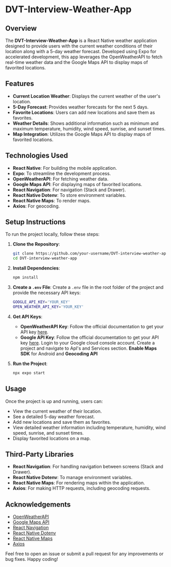 # DVT-Interview-Weather-App

## Overview

The **DVT-Interview-Weather-App** is a React Native weather application designed to provide users with the current weather conditions of their location along with a 5-day weather forecast. Developed using Expo for accelerated development, this app leverages the OpenWeatherAPI to fetch real-time weather data and the Google Maps API to display maps of favorited locations.

## Features

- **Current Location Weather**: Displays the current weather of the user's location.
- **5-Day Forecast**: Provides weather forecasts for the next 5 days.
- **Favorite Locations**: Users can add new locations and save them as favorites.
- **Weather Details**: Shows additional information such as minimum and maximum temperature, humidity, wind speed, sunrise, and sunset times.
- **Map Integration**: Utilizes the Google Maps API to display maps of favorited locations.

## Technologies Used

- **React Native**: For building the mobile application.
- **Expo**: To streamline the development process.
- **OpenWeatherAPI**: For fetching weather data.
- **Google Maps API**: For displaying maps of favorited locations.
- **React Navigation**: For navigation (Stack and Drawer).
- **React Native Dotenv**: To store environment variables.
- **React Native Maps**: To render maps.
- **Axios**: For geocoding.

## Setup Instructions

To run the project locally, follow these steps:

1. **Clone the Repository**:
   ```sh
   git clone https://github.com/your-username/DVT-interview-weather-app.git
   cd DVT-interview-weather-app
   ```

2. **Install Dependencies**:
   ```sh
   npm install
   ```

3. **Create a `.env` File**:
   Create a `.env` file in the root folder of the project and provide the necessary API keys:
   ```sh
   GOOGLE_API_KEY='YOUR_KEY'
   OPEN_WEATHER_API_KEY='YOUR_KEY'
   ```

4. **Get API Keys**:
   - **OpenWeatherAPI Key**: Follow the official documentation to get your API key [here](https://openweathermap.org/appid).
   - **Google API Key**: Follow the official documentation to get your API key [here](https://developers.google.com/maps/documentation/android-sdk/overview).
   Login to your Google cloud console account. Create a project and navigate to ApI's and Services section. **Enable Maps SDK** for Android and **Geocoding API**

5. **Run the Project**:
   ```sh
   npx expo start
   ```

## Usage

Once the project is up and running, users can:
- View the current weather of their location.
- See a detailed 5-day weather forecast.
- Add new locations and save them as favorites.
- View detailed weather information including temperature, humidity, wind speed, sunrise, and sunset times.
- Display favorited locations on a map.

## Third-Party Libraries

- **React Navigation**: For handling navigation between screens (Stack and Drawer).
- **React Native Dotenv**: To manage environment variables.
- **React Native Maps**: For rendering maps within the application.
- **Axios**: For making HTTP requests, including geocoding requests.


## Acknowledgements

- [OpenWeatherAPI](https://openweathermap.org/)
- [Google Maps API](https://developers.google.com/maps/)
- [React Navigation](https://reactnavigation.org/)
- [React Native Dotenv](https://github.com/goatandsheep/react-native-dotenv)
- [React Native Maps](https://github.com/react-native-maps/react-native-maps)
- [Axios](https://github.com/axios/axios)

Feel free to open an issue or submit a pull request for any improvements or bug fixes. Happy coding!
